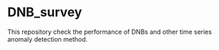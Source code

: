 # DNB_survey
This repository check the performance of DNBs and other  time series  anomaly detection method.
